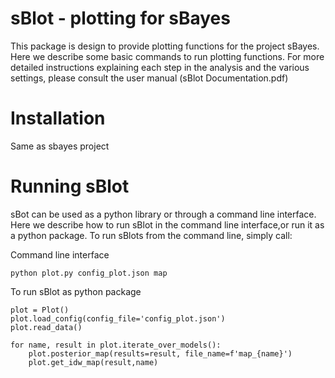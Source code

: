 # sBlot - plotting for sBayes
 This package is design to provide plotting functions for the project sBayes. Here we describe some basic commands to run plotting functions. For more detailed instructions explaining each step in the analysis and the various settings, please consult the user manual (sBlot Documentation.pdf)


# Installation
Same as sbayes project

# Running sBlot
sBot can be used as a python library or through a command line interface. Here we describe how to run sBlot in the command line interface,or run it as a python package. To run sBlots from the command line, simply call:

Command line interface
```shell 
python plot.py config_plot.json map
```


To run sBlot as python package
```
plot = Plot()
plot.load_config(config_file='config_plot.json')
plot.read_data()

for name, result in plot.iterate_over_models():      
	plot.posterior_map(results=result, file_name=f'map_{name}')
	plot.get_idw_map(result,name)
```
 





